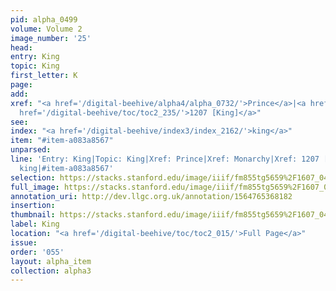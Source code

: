```yaml
---
pid: alpha_0499
volume: Volume 2
image_number: '25'
head: 
entry: King
topic: King
first_letter: K
page: 
add: 
xref: "<a href='/digital-beehive/alpha4/alpha_0732/'>Prince</a>|<a href='/digital-beehive/alpha3/alpha_0601/'>Monarchy</a>|<a
  href='/digital-beehive/toc/toc2_235/'>1207 [King]</a>"
see: 
index: "<a href='/digital-beehive/index3/index_2162/'>king</a>"
item: "#item-a083a8567"
unparsed: 
line: 'Entry: King|Topic: King|Xref: Prince|Xref: Monarchy|Xref: 1207 [King]|Index:
  king|#item-a083a8567'
selection: https://stacks.stanford.edu/image/iiif/fm855tg5659%2F1607_0492/337,2245,3079,476/full/0/default.jpg
full_image: https://stacks.stanford.edu/image/iiif/fm855tg5659%2F1607_0492/full/full/0/default.jpg
annotation_uri: http://dev.llgc.org.uk/annotation/1564765368182
insertion: 
thumbnail: https://stacks.stanford.edu/image/iiif/fm855tg5659%2F1607_0492/337,2245,600,180/250,/0/default.jpg
label: King
location: "<a href='/digital-beehive/toc/toc2_015/'>Full Page</a>"
issue: 
order: '055'
layout: alpha_item
collection: alpha3
---
```

